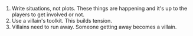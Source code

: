1. Write situations, not plots. These things are happening and it's up to the players to get involved or not.
1. Use a villain's toolkit. This builds tension.
1. Villains need to run away. Someone getting away becomes a villain.